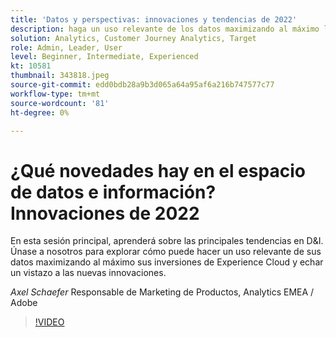 ```yaml
---
title: 'Datos y perspectivas: innovaciones y tendencias de 2022'
description: haga un uso relevante de los datos maximizando al máximo las inversiones de los Experience Cloud y observe las nuevas innovaciones.
solution: Analytics, Customer Journey Analytics, Target
role: Admin, Leader, User
level: Beginner, Intermediate, Experienced
kt: 10581
thumbnail: 343818.jpeg
source-git-commit: edd0bdb28a9b3d065a64a95af6a216b747577c77
workflow-type: tm+mt
source-wordcount: '81'
ht-degree: 0%

---
```


# ¿Qué novedades hay en el espacio de datos e información? Innovaciones de 2022

En esta sesión principal, aprenderá sobre las principales tendencias en D&amp;I. Únase a nosotros para explorar cómo puede hacer un uso relevante de sus datos maximizando al máximo sus inversiones de Experience Cloud y echar un vistazo a las nuevas innovaciones.

*Axel Schaefer* Responsable de Marketing de Productos, Analytics EMEA / Adobe

>[!VIDEO](https://video.tv.adobe.com/v/343818/?quality=12&learn=on)

